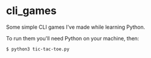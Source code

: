 # cli_games

Some simple CLI games I've made while learning Python. 

To run them you'll need Python on your machine, then:

`$ python3 tic-tac-toe.py`
